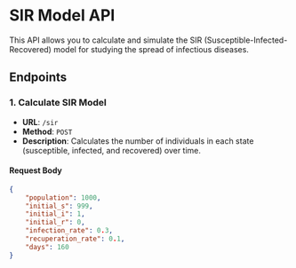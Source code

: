 # SIR Model API

This API allows you to calculate and simulate the SIR (Susceptible-Infected-Recovered) model for studying the spread of infectious diseases.

## Endpoints

### 1. Calculate SIR Model

- **URL**: `/sir`
- **Method**: `POST`
- **Description**: Calculates the number of individuals in each state (susceptible, infected, and recovered) over time.

#### Request Body

```json
{
	"population": 1000,
	"initial_s": 999,
	"initial_i": 1,
	"initial_r": 0,
	"infection_rate": 0.3,
	"recuperation_rate": 0.1,
	"days": 160
}

